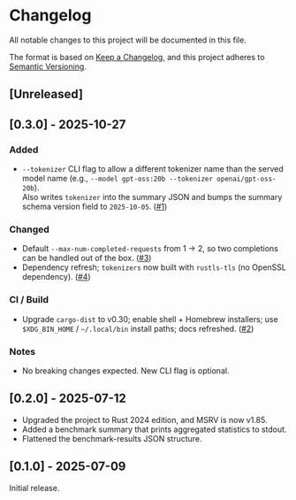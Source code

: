 # Changelog

All notable changes to this project will be documented in this file.

The format is based on [Keep a Changelog](https://keepachangelog.com/en/1.1.0/),
and this project adheres to [Semantic Versioning](https://semver.org/spec/v2.0.0.html).

## [Unreleased]

## [0.3.0] - 2025-10-27

### Added

- `--tokenizer` CLI flag to allow a different tokenizer name than the served model name (e.g., `--model gpt-oss:20b --tokenizer openai/gpt-oss-20b`).  
  Also writes `tokenizer` into the summary JSON and bumps the summary schema version field to `2025-10-05`. ([#1](https://github.com/jpreagan/llmnop/pull/1))

### Changed

- Default `--max-num-completed-requests` from 1 → 2, so two completions can be handled out of the box. ([#3](https://github.com/jpreagan/llmnop/pull/3))
- Dependency refresh; `tokenizers` now built with `rustls-tls` (no OpenSSL dependency). ([#4](https://github.com/jpreagan/llmnop/pull/4))

### CI / Build

- Upgrade `cargo-dist` to v0.30; enable shell + Homebrew installers; use `$XDG_BIN_HOME` / `~/.local/bin` install paths; docs refreshed. ([#2](https://github.com/jpreagan/llmnop/pull/2))

### Notes

- No breaking changes expected. New CLI flag is optional.

## [0.2.0] - 2025-07-12

- Upgraded the project to Rust 2024 edition, and MSRV is now v1.85.
- Added a benchmark summary that prints aggregated statistics to stdout.
- Flattened the benchmark-results JSON structure.

## [0.1.0] - 2025-07-09

Initial release.
